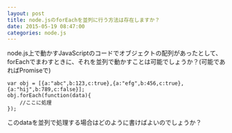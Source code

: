 ```yaml
---
layout: post
title: node.jsのforEachを並列に行う方法は存在しますか？
date: 2015-05-19 08:47:00
categories: node.js
---
```

<p>node.js上で動かすJavaScriptのコードでオブジェクトの配列があったとして、forEachでまわすときに、それを並列で動かすことは可能でしょうか？(可能であればPromiseで)</p>

<pre><code>var obj = [{a:"abc",b:123,c:true},{a:"efg",b:456,c:true},{a:"hij",b:789,c:false}];
obj.forEach(function(data){
    //ここに処理
});
</code></pre>

<p>このdataを並列で処理する場合はどのように書けばよいのでしょうか？</p>
